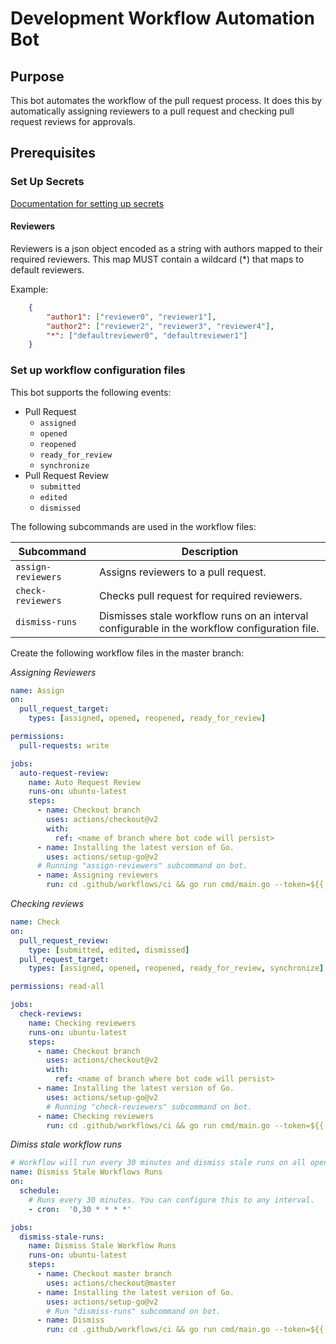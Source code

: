 # Development Workflow Automation Bot 

## Purpose
This bot automates the workflow of the pull request process. It does this by automatically assigning reviewers to a pull request and checking pull request reviews for approvals.

## Prerequisites
### Set Up Secrets 

[Documentation for setting up secrets](https://docs.github.com/en/actions/reference/encrypted-secrets#creating-encrypted-secrets-for-a-repository)

#### Reviewers

Reviewers is a json object encoded as a string with authors mapped to their required reviewers. This map MUST contain a wildcard (*) that maps to default reviewers. 

Example: 

```json
    {
        "author1": ["reviewer0", "reviewer1"],
        "author2": ["reviewer2", "reviewer3", "reviewer4"],
        "*": ["defaultreviewer0", "defaultreviewer1"]
    }
```
### Set up workflow configuration files 

This bot supports the following events: 

- Pull Request 
    - `assigned`
    - `opened` 
    - `reopened` 
    - `ready_for_review` 
    - `synchronize`
- Pull Request Review 
    - `submitted`
    - `edited`
    - `dismissed`


The following subcommands are used in the workflow files: 

| Subcommand     | Description |
| ----------- | ----------- |
| `assign-reviewers`      | Assigns reviewers to a pull request.      |
| `check-reviewers`  | Checks pull request for required reviewers.       |
| `dismiss-runs`  | Dismisses stale workflow runs on an interval configurable in the workflow configuration file.|



Create the following workflow files in the master branch:

_Assigning Reviewers_

```yaml
name: Assign
on: 
  pull_request_target:
    types: [assigned, opened, reopened, ready_for_review]

permissions: 
  pull-requests: write

jobs:
  auto-request-review:
    name: Auto Request Review
    runs-on: ubuntu-latest
    steps:
      - name: Checkout branch
        uses: actions/checkout@v2
        with: 
          ref: <name of branch where bot code will persist>      
      - name: Installing the latest version of Go.
        uses: actions/setup-go@v2
      # Running "assign-reviewers" subcommand on bot.
      - name: Assigning reviewers 
        run: cd .github/workflows/ci && go run cmd/main.go --token=${{ secrets.GITHUB_TOKEN }} --reviewers=${{ secrets.reviewers }} assign-reviewers

```

_Checking reviews_

```yaml
name: Check
on: 
  pull_request_review:
    type: [submitted, edited, dismissed]
  pull_request_target: 
    types: [assigned, opened, reopened, ready_for_review, synchronize]

permissions: read-all

jobs: 
  check-reviews:
    name: Checking reviewers 
    runs-on: ubuntu-latest
    steps:
      - name: Checkout branch 
        uses: actions/checkout@v2
        with:
          ref: <name of branch where bot code will persist>
      - name: Installing the latest version of Go.
        uses: actions/setup-go@v2
        # Running "check-reviewers" subcommand on bot.
      - name: Checking reviewers
        run: cd .github/workflows/ci && go run cmd/main.go --token=${{ secrets.GITHUB_TOKEN }} --reviewers=${{ secrets.reviewers }} check-reviewers

```

_Dimiss stale workflow runs_

```yaml
# Workflow will run every 30 minutes and dismiss stale runs on all open pull requests. 
name: Dismiss Stale Workflows Runs
on:
  schedule:
    # Runs every 30 minutes. You can configure this to any interval. 
    - cron:  '0,30 * * * *' 

jobs: 
  dismiss-stale-runs:
    name: Dismiss Stale Workflow Runs
    runs-on: ubuntu-latest
    steps:
      - name: Checkout master branch 
        uses: actions/checkout@master
      - name: Installing the latest version of Go.
        uses: actions/setup-go@v2
        # Run "dismiss-runs" subcommand on bot.
      - name: Dismiss
        run: cd .github/workflows/ci && go run cmd/main.go --token=${{ secrets.GITHUB_TOKEN }} dismiss-runs
```
